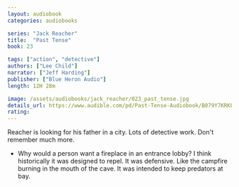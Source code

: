 ```yaml
---
layout: audiobook
categories: audiobooks

series: "Jack Reacher"
title:  "Past Tense"
book: 23

tags: ["action", "detective"]
authors: ["Lee Child"]
narrator: ["Jeff Harding"]
publisher: ["Blue Heron Audio"]
length: 12H 28m

image: /assets/audiobooks/jack_reacher/023_past_tense.jpg
details_url: https://www.audible.com/pd/Past-Tense-Audiobook/B079Y7KRKL
rating: 
---
```


Reacher is looking for his father in a city. Lots of detective work. Don't remember much more.

* Why would a person want a fireplace in an entrance lobby? I think historically it was designed to repel. It was defensive. Like the campfire burning in the mouth of the cave. It was intended to keep predators at bay.